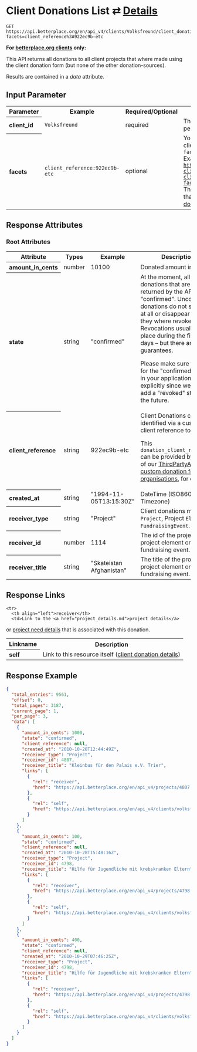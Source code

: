 
# Client Donations List ⇄ [Details](client_donation_details.md)

```nginx
GET https://api.betterplace.org/en/api_v4/clients/Volksfreund/client_donations.json?facets=client_reference%3A922ec9b-etc
```

**For [betterplace.org clients](../README.md#client-api) only:**

This API returns all donations to all client projects that where made using
the client donation form (but none of the other donation-sources).

Results are contained in a *data* attribute.


## Input Parameter

<table>
  <tr>
    <th>Parameter</th>
    <th>Example</th>
    <th>Required/Optional</th>
    <th>Description</th>
  </tr>
  <tr>
    <th align="left">client_id</th>
    <td><code>Volksfreund</code></td>
    <td>required</td>
    <td>The betterplace.org-internal client permalink.</td>
  </tr>
  <tr>
    <th align="left">facets</th>
    <td><code>client_reference:922ec9b-etc</code></td>
    <td>optional</td>
    <td>You can search for a specific client_reference: <code>?facets=client_reference:54</code>

<br>
Example:
<a href="https://api.betterplace.org/en/api_v4/clients/karmic_minion/client_donations?facets=client_reference:54">
  <code>https://api.betterplace.org/en/api_v4/ clients/karmic_minion/ client_donations?facets=client_reference:54</code>
</a>

<br>
This feature is only used in some cases that relate to the
<a href="../donation_form/third_party_app_donation_form.md">ThirdPartyApp custom donation form for organisations</a>
</td>
  </tr>
</table>

## Response Attributes

### Root Attributes

  <table>
    <tr>
      <th>Attribute</th>
      <th>Types</th>
      <th>Example</th>
      <th>Description</th>
    </tr>
    <tr>
      <th align="left">amount_in_cents</th>
      <td>number</td>
      <td>10100</td>
      <td>Donated amount in cents</td>
    </tr>
    <tr>
      <th align="left">state</th>
      <td>string</td>
      <td>"confirmed"</td>
      <td>At the moment, all donations that are returned by the API are "confirmed".
Unconfirmed donations do not show up at all or disappear after they where revoked.
Revocations usually take place during the first 14 days – but there are no guarantees.

Please make sure to check for the "confirmed" state in your application explicitly since
we might add a "revoked" state in the future.
</td>
    </tr>
    <tr>
      <th align="left">client_reference</th>
      <td>string</td>
      <td>922ec9b-etc</td>
      <td>Client Donations can be identified via a custom client reference token.

This <code>donation_client_reference</code> can be provided by users of our
<a href="../donation_form/third_party_app_donation_form.md">
ThirdPartyApp custom donation form for organisations</a>, for example.
</td>
    </tr>
    <tr>
      <th align="left">created_at</th>
      <td>string</td>
      <td>"1994-11-05T13:15:30Z"</td>
      <td>DateTime (ISO8601 with Timezone)</td>
    </tr>
    <tr>
      <th align="left">receiver_type</th>
      <td>string</td>
      <td>"Project"</td>
      <td>Client donations may go to <code>Project</code>,
Project <code>Element</code>, <code>FundraisingEvent</code>.
</td>
    </tr>
    <tr>
      <th align="left">receiver_id</th>
      <td>number</td>
      <td>1114</td>
      <td>The id of the project, project element or fundraising event.</td>
    </tr>
    <tr>
      <th align="left">receiver_title</th>
      <td>string</td>
      <td>"Skateistan Afghanistan"</td>
      <td>The title of the project, project element or fundraising event.</td>
    </tr>
  </table>
</table>

## Response Links

<table>
  <tr>
    <th>Linkname</th>
    <th>Description</th>
  </tr>

    <tr>
      <th align="left">receiver</th>
      <td>Link to the <a href="project_details.md">project details</a>
or <a href="need_details.md">project need details</a>
that is associated with this donation.
</td>
    </tr>
    <tr>
      <th align="left">self</th>
      <td>Link to this resource itself
(<a href="client_donation_details.md">client donation details</a>)
</td>
    </tr>
</table>

## Response Example

```json
{
  "total_entries": 9561,
  "offset": 0,
  "total_pages": 3187,
  "current_page": 1,
  "per_page": 3,
  "data": [
    {
      "amount_in_cents": 1000,
      "state": "confirmed",
      "client_reference": null,
      "created_at": "2010-10-28T12:44:49Z",
      "receiver_type": "Project",
      "receiver_id": 4807,
      "receiver_title": "Kleinbus für den Palais e.V. Trier",
      "links": [
        {
          "rel": "receiver",
          "href": "https://api.betterplace.org/en/api_v4/projects/4807.json"
        },
        {
          "rel": "self",
          "href": "https://api.betterplace.org/en/api_v4/clients/volksfreund/client_donations/328db52eb745be52f3b5aaf0.json"
        }
      ]
    },
    {
      "amount_in_cents": 100,
      "state": "confirmed",
      "client_reference": null,
      "created_at": "2010-10-28T15:48:16Z",
      "receiver_type": "Project",
      "receiver_id": 4798,
      "receiver_title": "Hilfe für Jugendliche mit krebskranken Eltern",
      "links": [
        {
          "rel": "receiver",
          "href": "https://api.betterplace.org/en/api_v4/projects/4798.json"
        },
        {
          "rel": "self",
          "href": "https://api.betterplace.org/en/api_v4/clients/volksfreund/client_donations/7d775febc93584375ab07136.json"
        }
      ]
    },
    {
      "amount_in_cents": 400,
      "state": "confirmed",
      "client_reference": null,
      "created_at": "2010-10-29T07:46:25Z",
      "receiver_type": "Project",
      "receiver_id": 4798,
      "receiver_title": "Hilfe für Jugendliche mit krebskranken Eltern",
      "links": [
        {
          "rel": "receiver",
          "href": "https://api.betterplace.org/en/api_v4/projects/4798.json"
        },
        {
          "rel": "self",
          "href": "https://api.betterplace.org/en/api_v4/clients/volksfreund/client_donations/86be4452d4afb0f2d56f0add.json"
        }
      ]
    }
  ]
}
```

